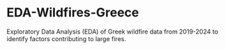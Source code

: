 # EDA-Wildfires-Greece
Exploratory Data Analysis (EDA) of Greek wildfire data from 2019-2024 to identify factors contributing to large fires.
